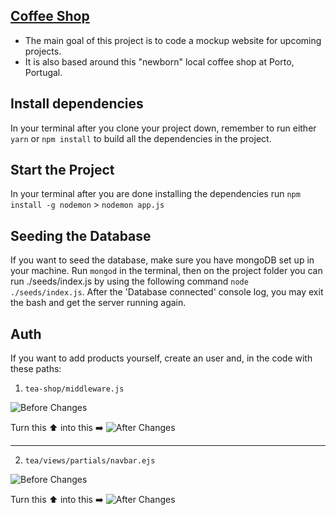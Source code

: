 ## [Coffee Shop](https://vast-garden-39328.herokuapp.com/)

- The main goal of this project is to code a mockup website for upcoming projects.
- It is also based around this "newborn" local coffee shop at Porto, Portugal.

## Install dependencies

In your terminal after you clone your project down, remember to run either `yarn` or `npm install` to build all the dependencies in the project.

## Start the Project

In your terminal after you are done installing the dependencies run `npm install -g nodemon` > `nodemon app.js`

## Seeding the Database

If you want to seed the database, make sure you have mongoDB set up in your machine.
Run `mongod` in the terminal, then on the project folder you can run ./seeds/index.js by using the following command `node ./seeds/index.js`. After the 'Database connected' console log, you may exit the bash and get the server running again.

## Auth

If you want to add products yourself, create an user and, in the code with these paths:

1. `tea-shop/middleware.js`

![Before Changes](https://res.cloudinary.com/djmmemi6j/image/upload/v1653558635/Screenshot_2022-05-26_104747_oxxqhe.png)

Turn this ⬆️ into this ➡️
![After Changes](https://res.cloudinary.com/djmmemi6j/image/upload/v1653558635/Screenshot_2022-05-26_104828_tbqd2t.png)

---

2. `tea/views/partials/navbar.ejs`

![Before Changes](https://res.cloudinary.com/djmmemi6j/image/upload/v1653559193/Screenshot_2022-05-26_105804_vpystk.png)

Turn this ⬆️ into this ➡️
![After Changes](https://res.cloudinary.com/djmmemi6j/image/upload/v1653559193/Screenshot_2022-05-26_105925_h0wf9b.png)
